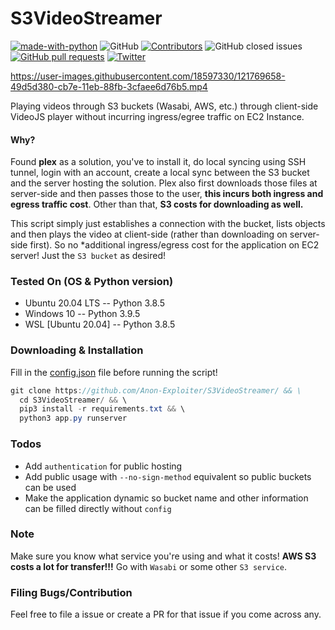# S3VideoStreamer

[![made-with-python](https://img.shields.io/badge/Made%20with-Python-1f425f.svg)](https://www.python.org/)
![GitHub](https://img.shields.io/github/license/Anon-Exploiter/decoder)
[![Contributors][contributors-shield]][contributors-url]
![GitHub closed issues](https://img.shields.io/github/issues-closed/Anon-Exploiter/decoder)
[![GitHub pull requests](https://img.shields.io/github/issues-pr/Anon-Exploiter/decoder.svg?style=flat)]()
[![Twitter](https://img.shields.io/twitter/url/https/twitter.com/cloudposse.svg?style=social&label=%40syed_umar)](https://twitter.com/syed__umar)

[contributors-shield]: https://img.shields.io/github/contributors/Anon-Exploiter/decoder.svg?style=flat-square
[contributors-url]: https://github.com/Anon-Exploiter/decoder/graphs/contributors
[issues-shield]: https://img.shields.io/github/issues/Anon-Exploiter/decoder.svg?style=flat-square
[issues-url]: https://github.com/Anon-Exploiter/decoder/issues

https://user-images.githubusercontent.com/18597330/121769658-49d5d380-cb7e-11eb-88fb-3cfaee6d76b5.mp4

Playing videos through S3 buckets (Wasabi, AWS, etc.) through client-side VideoJS player without incurring ingress/egree traffic on EC2 Instance.

#### Why?

Found **plex** as a solution, you've to install it, do local syncing using SSH tunnel, login with an account, create a local sync between the S3 bucket and the server hosting the solution. Plex also first downloads those files at server-side and then passes those to the user, **this incurs both ingress and egress traffic cost**. Other than that, **S3 costs for downloading as well.**

This script simply just establishes a connection with the bucket, lists objects and then plays the video at client-side (rather than downloading on server-side first). So no *additional ingress/egress cost for the application on EC2 server! Just the `S3 bucket` as desired! 

### Tested On (OS & Python version)
- Ubuntu 20.04 LTS -- Python 3.8.5
- Windows 10 -- Python 3.9.5
- WSL [Ubuntu 20.04] -- Python 3.8.5

### Downloading & Installation

Fill in the [config.json](https://github.com/Anon-Exploiter/S3VideoStreamer/blob/main/config.json) file before running the script! 

```csharp
git clone https://github.com/Anon-Exploiter/S3VideoStreamer/ && \
  cd S3VideoStreamer/ && \
  pip3 install -r requirements.txt && \
  python3 app.py runserver
```

### Todos
- Add `authentication` for public hosting
- Add public usage with `--no-sign-method` equivalent so public buckets can be used
- Make the application dynamic so bucket name and other information can be filled directly without `config`

### Note
Make sure you know what service you're using and what it costs! **AWS S3 costs a lot for transfer!!!** Go with `Wasabi` or some other `S3 service`. 

### Filing Bugs/Contribution
Feel free to file a issue or create a PR for that issue if you come across any.
